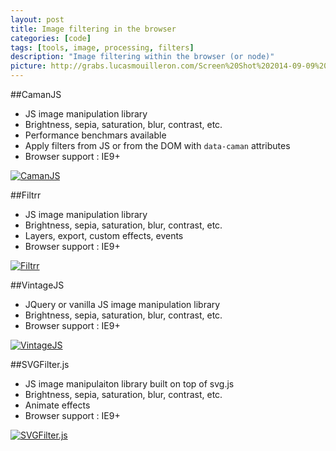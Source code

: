 ```yaml
---
layout: post
title: Image filtering in the browser
categories: [code]
tags: [tools, image, processing, filters]
description: "Image filtering within the browser (or node)"
picture: http://grabs.lucasmouilleron.com/Screen%20Shot%202014-09-09%20at%2012.10.26.png
---
```


##CamanJS
- JS image manipulation library 
- Brightness, sepia, saturation, blur, contrast, etc.
- Performance benchmars available
- Apply filters from JS or from the DOM with ```data-caman``` attributes
- Browser support : IE9+

[![CamanJS](http://grabs.lucasmouilleron.com/Screen%20Shot%202014-09-01%20at%2011.59.43.png)](http://camanjs.com/examples)

##Filtrr
- JS image manipulation library 
- Brightness, sepia, saturation, blur, contrast, etc.
- Layers, export, custom effects, events
- Browser support : IE9+

[![Filtrr](http://grabs.lucasmouilleron.com/Screen%20Shot%202014-09-01%20at%2012.09.20.png)](http://alexmic.net/filtrr)

##VintageJS
- JQuery or vanilla JS image manipulation library
- Brightness, sepia, saturation, blur, contrast, etc.
- Browser support : IE9+

[![VintageJS](http://grabs.lucasmouilleron.com/Screen%20Shot%202014-09-01%20at%2012.07.18.png)](http://rendro.github.io/vintageJS)

##SVGFilter.js
- JS image manipulaiton library built on top of svg.js
- Brightness, sepia, saturation, blur, contrast, etc.
- Animate effects
- Browser support : IE9+

[![SVGFilter.js](http://grabs.lucasmouilleron.com/Screen%20Shot%202014-09-01%20at%2011.35.49.png)](https://github.com/wout/svg.filter.js)